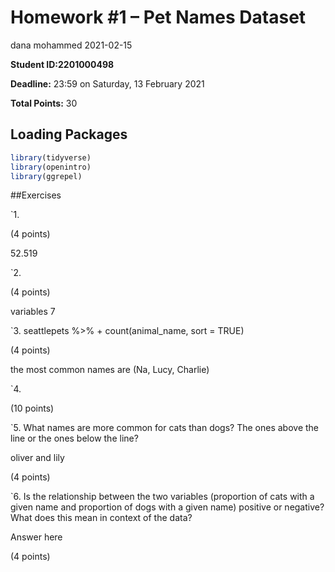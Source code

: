 Homework \#1 – Pet Names Dataset
================
dana mohammed
2021-02-15

**Student ID:2201000498**

**Deadline:** 23:59 on Saturday, 13 February 2021

**Total Points:** 30

## Loading Packages

``` r
library(tidyverse)
library(openintro)
library(ggrepel)
```

\#\#Exercises

\`1.

(4 points)

52.519

\`2.

(4 points)

variables 7

\`3. seattlepets %&gt;% + count(animal\_name, sort = TRUE)

(4 points)

the most common names are (Na, Lucy, Charlie)

\`4.

(10 points)

\`5. What names are more common for cats than dogs? The ones above the
line or the ones below the line?

oliver and lily

(4 points)

\`6. Is the relationship between the two variables (proportion of cats
with a given name and proportion of dogs with a given name) positive or
negative? What does this mean in context of the data?

Answer here

(4 points)
